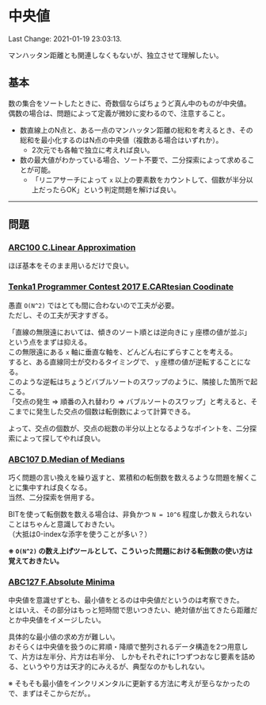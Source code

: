# 中央値

Last Change: 2021-01-19 23:03:13.

マンハッタン距離とも関連しなくもないが、独立させて理解したい。

## 基本

数の集合をソートしたときに、奇数個ならばちょうど真ん中のものが中央値。  
偶数の場合は、問題によって定義が微妙に変わるので、注意すること。

- 数直線上のN点と、ある一点のマンハッタン距離の総和を考えるとき、その総和を最小化するのはN点の中央値（複数ある場合はいずれか）。
  - 2次元でも各軸で独立に考えれば良い。
- 数の最大値がわかっている場合、ソート不要で、二分探索によって求めることが可能。
  - 「リニアサーチによって `x` 以上の要素数をカウントして、個数が半分以上だったらOK」という判定問題を解けば良い。

---

## 問題

### [ARC100 C.Linear Approximation](https://atcoder.jp/contests/arc100/tasks/arc100_a)

ほぼ基本をそのまま用いるだけで良い。

### [Tenka1 Programmer Contest 2017 E.CARtesian Coodinate](https://atcoder.jp/contests/tenka1-2017/tasks/tenka1_2017_e)

愚直 `O(N^2)` ではとても間に合わないので工夫が必要。  
ただし、その工夫が天才すぎる。

「直線の無限遠においては、傾きのソート順とは逆向きに `y` 座標の値が並ぶ」という点をまずは抑える。  
この無限遠にある `x` 軸に垂直な軸を、どんどん右にずらすことを考える。  
すると、ある直線同士が交わるタイミングで、 `y` 座標の値が逆転することになる。  
このような逆転はちょうどバブルソートのスワップのように、隣接した箇所で起こる。  
「交点の発生 => 順番の入れ替わり => バブルソートのスワップ」と考えると、そこまでに発生した交点の個数は転倒数によって計算できる。

よって、交点の個数が、交点の総数の半分以上となるようなポイントを、二分探索によって探してやれば良い。

### [ABC107 D.Median of Medians](https://atcoder.jp/contests/abc107/tasks/arc101_b)

巧く問題の言い換えを繰り返すと、累積和の転倒数を数えるような問題を解くことに集中すれば良くなる。  
当然、二分探索を併用する。

BITを使って転倒数を数える場合は、非負かつ `N = 10^6` 程度しか数えられないことはちゃんと意識しておきたい。  
（大抵は0-indexな添字を使うことが多い？）

**※ `O(N^2)` の数え上げツールとして、こういった問題における転倒数の使い方は覚えておきたい。**

### [ABC127 F.Absolute Minima](https://atcoder.jp/contests/abc127/tasks/abc127_f)

中央値を意識せずとも、最小値をとるのは中央値だというのは考察できた。  
とはいえ、その部分はもっと短時間で思いつきたい、絶対値が出てきたら距離だとか中央値をイメージしたい。

具体的な最小値の求め方が難しい。  
おそらくは中央値を扱うのに昇順・降順で整列されるデータ構造を2つ用意して、片方は左半分、片方は右半分、
しかもそれぞれに1つずつおなじ要素を詰める、というやり方は天才的にみえるが、典型なのかもしれない。

※ そもそも最小値をインクリメンタルに更新する方法に考えが至らなかったので、まずはそこからだが。。

